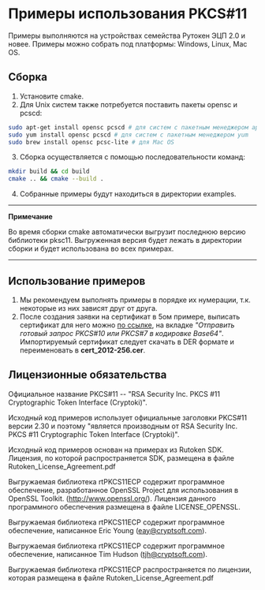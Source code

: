 # Примеры использования PKCS#11
Примеры выполняются на устройствах семейства Рутокен ЭЦП 2.0 и новее. Примеры можно собрать под платформы: Windows, Linux, Mac OS.

## Сборка
1. Установите cmake.
2. Для Unix систем также потребуется поставить пакеты opensc и pcscd:
```bash
sudo apt-get install opensc pcscd # для систем с пакетным менеджером apt-get
sudo yum install opensc pcscd # для систем с пакетным менеджером yum
sudo brew install opensc pcsc-lite # для Mac OS
```
3. Сборка осуществляется с помощью последовательности команд:
```bash
mkdir build && cd build
cmake .. && cmake --build .
```
4. Собранные примеры будут находиться в директории examples.

---
**Примечание**

Во время сборки cmake автоматически выгрузит последнюю версию библиотеки pksc11. Выгруженная версия будет лежать в директории сборки и будет использована во всех примерах.

---

## Использование примеров
1. Мы рекомендуем выполнять примеры в порядке их нумерации, т.к. некоторые из них зависят друг от друга.
2. После создания заявки на сертификат в 5ом примере, выписать сертификат для него можно [по ссылке](https://testgost2012.cryptopro.ru/certsrv/), на вкладке _"Отправить готовый запрос PKCS#10 или PKCS#7 в кодировке Base64"_. Импортируемый сертификат следует скачать в DER формате и переименовать в **cert_2012-256.cer**.

## Лицензионные обязательства
Официальное название PKCS#11 -- "RSA Security Inc. PKCS #11 Cryptographic Token Interface (Cryptoki)".

Исходный код примеров использует официальные заголовки PKCS#11 версии 2.30 и поэтому "является производным от RSA Security Inc. PKCS #11 Cryptographic Token Interface (Cryptoki)".

Исходный код примеров основан на примерах из Rutoken SDK. Лицензия, по которой распространяется SDK, размещена в файле Rutoken_License_Agreement.pdf

Выгружаемая библиотека rtPKCS11ECP содержит программное обеспечение, разработанное OpenSSL Project для использования в OpenSSL Toolkit. (http://www.openssl.org/). Лицензия данного программного обеспечения размещена в файле LICENSE_OPENSSL.

Выгружаемая библиотека rtPKCS11ECP содержит программное обеспечение, написанное Eric Young (eay@cryptsoft.com).

Выгружаемая библиотека rtPKCS11ECP содержит программное обеспечение, написанное Tim Hudson (tjh@cryptsoft.com).

Выгружаемая библиотека rtPKCS11ECP распространяется по лицензии, которая размещена в файле Rutoken_License_Agreement.pdf
